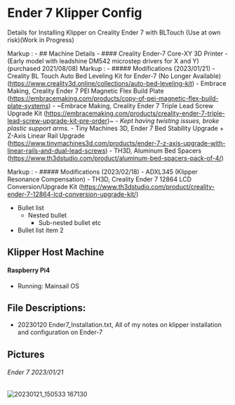 # Ender 7 Klipper Config
Details for Installing Klipper on Creality Ender 7 with BLTouch (Use at own risk)(Work in Progress)

Markup : - ## Machine Details
          - #### Creality Ender-7 Core-XY 3D Printer
            - (Early model with leadshine DM542 microstep drivers for X and Y)(purchased 2021/08/08)
Markup : - ##### Modifications (2023/01/21)
           - Creality BL Touch Auto Bed Leveling Kit for Ender-7 (No Longer Available)(https://www.creality3d.online/collections/auto-bed-leveling-kit)
           - Embrace Making, Creality Ender 7 PEI Magnetic Flex Build Plate (https://embracemaking.com/products/copy-of-pei-magnetic-flex-build-plate-systems)
           - ~Embrace Making, Creality Ender 7 Triple Lead Screw Upgrade Kit (https://embracemaking.com/products/creality-ender-7-triple-lead-screw-upgrade-kit-pre-order)~
             - *Kept having twisting issues, broke plastic support arms.*
           - Tiny Machines 3D, Ender 7 Bed Stability Upgrade + Z-Axis Linear Rail Upgrade (https://www.tinymachines3d.com/products/ender-7-z-axis-upgrade-with-linear-rails-and-dual-lead-screws)
            - TH3D, Aluminum Bed Spacers (https://www.th3dstudio.com/product/aluminum-bed-spacers-pack-of-4/)

Markup : - ##### Modifications (2023/02/18)
            - ADXL345 (Klipper Resonance Compensation)
            - TH3D, Creality Ender 7 12864 LCD Conversion/Upgrade Kit (https://www.th3dstudio.com/product/creality-ender-7-12864-lcd-conversion-upgrade-kit/)

* Bullet list
  * Nested bullet
    * Sub-nested bullet etc
* Bullet list item 2
          
## Klipper Host Machine
 #### Raspberry Pi4
  - Running: Mainsail OS

## File Descriptions:
 - 20230120 Ender7_Installation.txt, All of my notes on klipper installation and configuration on Ender-7

 
 
## Pictures
###### Ender 7 2023/01/21
![20230121_150533 167130](https://user-images.githubusercontent.com/121613362/213863458-201dbd82-3e40-40df-90d4-883b426c66c4.jpg)

